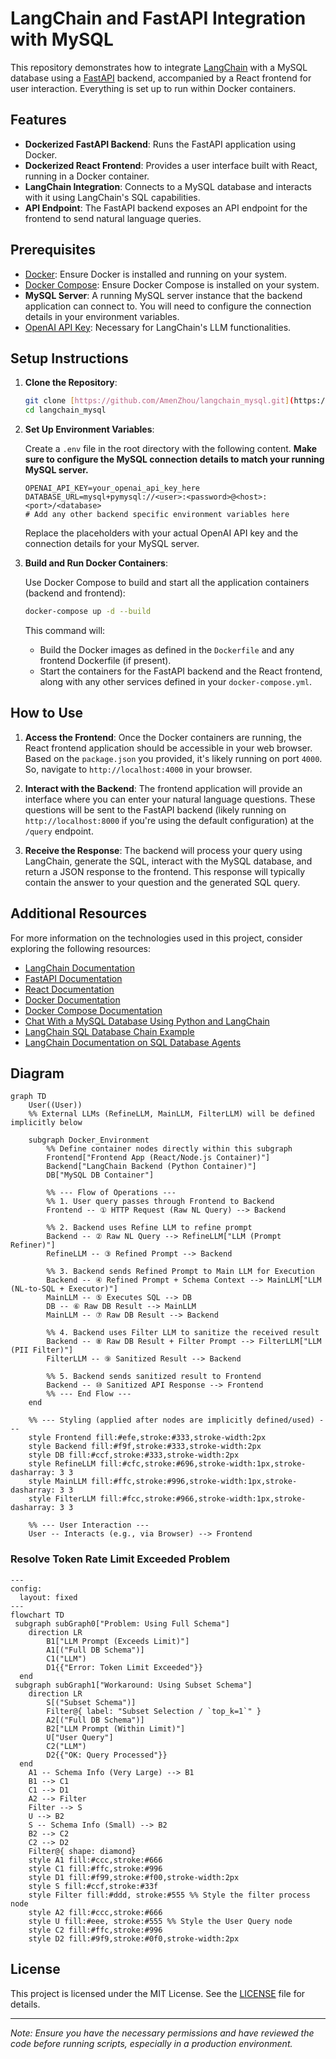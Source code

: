 # LangChain and FastAPI Integration with MySQL

This repository demonstrates how to integrate [LangChain](https://github.com/hwchase17/langchain) with a MySQL database using a [FastAPI](https://fastapi.tiangolo.com/) backend, accompanied by a React frontend for user interaction. Everything is set up to run within Docker containers.

## Features

- **Dockerized FastAPI Backend**: Runs the FastAPI application using Docker.
- **Dockerized React Frontend**: Provides a user interface built with React, running in a Docker container.
- **LangChain Integration**: Connects to a MySQL database and interacts with it using LangChain's SQL capabilities.
- **API Endpoint**: The FastAPI backend exposes an API endpoint for the frontend to send natural language queries.

## Prerequisites

- [Docker](https://www.docker.com/get-started): Ensure Docker is installed and running on your system.
- [Docker Compose](https://docs.docker.com/compose/install/): Ensure Docker Compose is installed on your system.
- **MySQL Server**: A running MySQL server instance that the backend application can connect to. You will need to configure the connection details in your environment variables.
- [OpenAI API Key](https://platform.openai.com/account/api-keys): Necessary for LangChain's LLM functionalities.

## Setup Instructions

1. **Clone the Repository**:

   ```bash
   git clone [https://github.com/AmenZhou/langchain_mysql.git](https://github.com/AmenZhou/langchain_mysql.git)
   cd langchain_mysql
   ```

2. **Set Up Environment Variables**:

   Create a `.env` file in the root directory with the following content. **Make sure to configure the MySQL connection details to match your running MySQL server.**

   ```env
   OPENAI_API_KEY=your_openai_api_key_here
   DATABASE_URL=mysql+pymysql://<user>:<password>@<host>:<port>/<database>
   # Add any other backend specific environment variables here
   ```

   Replace the placeholders with your actual OpenAI API key and the connection details for your MySQL server.

3. **Build and Run Docker Containers**:

   Use Docker Compose to build and start all the application containers (backend and frontend):

   ```bash
   docker-compose up -d --build
   ```

   This command will:

   - Build the Docker images as defined in the `Dockerfile` and any frontend Dockerfile (if present).
   - Start the containers for the FastAPI backend and the React frontend, along with any other services defined in your `docker-compose.yml`.

## How to Use

1.  **Access the Frontend**: Once the Docker containers are running, the React frontend application should be accessible in your web browser. Based on the `package.json` you provided, it's likely running on port `4000`. So, navigate to `http://localhost:4000` in your browser.

2.  **Interact with the Backend**: The frontend application will provide an interface where you can enter your natural language questions. These questions will be sent to the FastAPI backend (likely running on `http://localhost:8000` if you're using the default configuration) at the `/query` endpoint.

3.  **Receive the Response**: The backend will process your query using LangChain, generate the SQL, interact with the MySQL database, and return a JSON response to the frontend. This response will typically contain the answer to your question and the generated SQL query.

## Additional Resources

For more information on the technologies used in this project, consider exploring the following resources:

- [LangChain Documentation](https://python.langchain.com/docs/get_started)
- [FastAPI Documentation](https://fastapi.tiangolo.com/)
- [React Documentation](https://react.dev/)
- [Docker Documentation](https://docs.docker.com/)
- [Docker Compose Documentation](https://docs.docker.com/compose/)
- [Chat With a MySQL Database Using Python and LangChain](https://alejandro-ao.com/chat-with-mysql-using-python-and-langchain/)
- [LangChain SQL Database Chain Example](https://github.com/sugarforever/LangChain-SQL-Chain)
- [LangChain Documentation on SQL Database Agents](https://python.langchain.com/docs/integrations/sql_database_agents)
  
## Diagram
```mermaid
graph TD
    User((User))
    %% External LLMs (RefineLLM, MainLLM, FilterLLM) will be defined implicitly below

    subgraph Docker_Environment
        %% Define container nodes directly within this subgraph
        Frontend["Frontend App (React/Node.js Container)"]
        Backend["LangChain Backend (Python Container)"]
        DB["MySQL DB Container"]

        %% --- Flow of Operations ---
        %% 1. User query passes through Frontend to Backend
        Frontend -- ① HTTP Request (Raw NL Query) --> Backend

        %% 2. Backend uses Refine LLM to refine prompt
        Backend -- ② Raw NL Query --> RefineLLM["LLM (Prompt Refiner)"]
        RefineLLM -- ③ Refined Prompt --> Backend

        %% 3. Backend sends Refined Prompt to Main LLM for Execution
        Backend -- ④ Refined Prompt + Schema Context --> MainLLM["LLM (NL-to-SQL + Executor)"]
        MainLLM -- ⑤ Executes SQL --> DB
        DB -- ⑥ Raw DB Result --> MainLLM
        MainLLM -- ⑦ Raw DB Result --> Backend

        %% 4. Backend uses Filter LLM to sanitize the received result
        Backend -- ⑧ Raw DB Result + Filter Prompt --> FilterLLM["LLM (PII Filter)"]
        FilterLLM -- ⑨ Sanitized Result --> Backend

        %% 5. Backend sends sanitized result to Frontend
        Backend -- ⑩ Sanitized API Response --> Frontend
        %% --- End Flow ---
    end

    %% --- Styling (applied after nodes are implicitly defined/used) ---
    style Frontend fill:#efe,stroke:#333,stroke-width:2px
    style Backend fill:#f9f,stroke:#333,stroke-width:2px
    style DB fill:#ccf,stroke:#333,stroke-width:2px
    style RefineLLM fill:#cfc,stroke:#696,stroke-width:1px,stroke-dasharray: 3 3
    style MainLLM fill:#ffc,stroke:#996,stroke-width:1px,stroke-dasharray: 3 3
    style FilterLLM fill:#fcc,stroke:#966,stroke-width:1px,stroke-dasharray: 3 3

    %% --- User Interaction ---
    User -- Interacts (e.g., via Browser) --> Frontend
```
### Resolve Token Rate Limit Exceeded Problem

```mermaid
---
config:
  layout: fixed
---
flowchart TD
 subgraph subGraph0["Problem: Using Full Schema"]
    direction LR
        B1["LLM Prompt (Exceeds Limit)"]
        A1[("Full DB Schema")]
        C1("LLM")
        D1{{"Error: Token Limit Exceeded"}}
  end
 subgraph subGraph1["Workaround: Using Subset Schema"]
    direction LR
        S[("Subset Schema")]
        Filter@{ label: "Subset Selection / `top_k=1`" }
        A2[("Full DB Schema")]
        B2["LLM Prompt (Within Limit)"]
        U["User Query"]
        C2("LLM")
        D2{{"OK: Query Processed"}}
  end
    A1 -- Schema Info (Very Large) --> B1
    B1 --> C1
    C1 --> D1
    A2 --> Filter
    Filter --> S
    U --> B2
    S -- Schema Info (Small) --> B2
    B2 --> C2
    C2 --> D2
    Filter@{ shape: diamond}
    style A1 fill:#ccc,stroke:#666
    style C1 fill:#ffc,stroke:#996
    style D1 fill:#f99,stroke:#f00,stroke-width:2px
    style S fill:#ccf,stroke:#33f
    style Filter fill:#ddd, stroke:#555 %% Style the filter process node
    style A2 fill:#ccc,stroke:#666
    style U fill:#eee, stroke:#555 %% Style the User Query node
    style C2 fill:#ffc,stroke:#996
    style D2 fill:#9f9,stroke:#0f0,stroke-width:2px
```
## License

This project is licensed under the MIT License. See the [LICENSE](LICENSE) file for details.

---

*Note: Ensure you have the necessary permissions and have reviewed the code before running scripts, especially in a production environment.*
